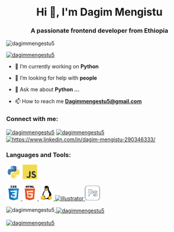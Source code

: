 <h1 align="center">Hi 👋, I'm Dagim Mengistu</h1>
<h3 align="center">A passionate frontend developer from Ethiopia</h3>

<p align="left"> <img src="https://komarev.com/ghpvc/?username=dagimmengestu5&label=Profile%20views&color=0e75b6&style=flat" alt="dagimmengestu5" /> </p>

<p align="left"> <a href="https://github.com/ryo-ma/github-profile-trophy"><img src="https://github-profile-trophy.vercel.app/?username=dagimmengestu5" alt="dagimmengestu5" /></a> </p>

- 🔭 I’m currently working on **Python**

- 🤝 I’m looking for help with **people**

- 💬 Ask me about **Python ...**

- 📫 How to reach me **Dagimmengestu5@gmail.com**

<h3 align="left">Connect with me:</h3>
<p align="left">
<a href="https://instagram.com/dagimmengestu5" target="blank"><img align="center" src="https://raw.githubusercontent.com/rahuldkjain/github-profile-readme-generator/master/src/images/icons/Social/instagram.svg" alt="dagimmengestu5" height="30" width="40" /></a>
<a href="https://twitter.com/dagimmengestu5" target="blank"><img align="center" src="https://raw.githubusercontent.com/rahuldkjain/github-profile-readme-generator/master/src/images/icons/Social/twitter.svg" alt="dagimmengestu5" height="30" width="40" /></a>
<a href="https://linkedin.com/in/https://www.linkedin.com/in/dagim-mengistu-290346333/" target="blank"><img align="center" src="https://raw.githubusercontent.com/rahuldkjain/github-profile-readme-generator/master/src/images/icons/Social/linked-in-alt.svg" alt="https://www.linkedin.com/in/dagim-mengistu-290346333/" height="30" width="40" /></a>

</p>
<p align="left">
<h3 align="left">Languages and Tools:</h3>

<img src="https://raw.githubusercontent.com/devicons/devicon/master/icons/python/python-original.svg" alt="python" width="40" height="40"/> </a> 
<img src="https://raw.githubusercontent.com/devicons/devicon/master/icons/javascript/javascript-original.svg" alt="javascript" width="40" height="40"/>
<a href="https://developer.mozilla.org/en-US/docs/Web/JavaScript" target="_blank" rel="noreferrer">  </a>
<p align="left"> <a href="https://www.w3schools.com/css/" target="_blank" rel="noreferrer"> <img src="https://raw.githubusercontent.com/devicons/devicon/master/icons/css3/css3-original-wordmark.svg" alt="css3" width="40" height="40"/> </a> <a href="https://www.w3.org/html/" target="_blank" rel="noreferrer">
<img src="https://raw.githubusercontent.com/devicons/devicon/master/icons/html5/html5-original-wordmark.svg" alt="html5" width="40" height="40"/> </a>
<a href="https://www.linux.org/" target="_blank" rel="noreferrer"> <img src="https://raw.githubusercontent.com/devicons/devicon/master/icons/linux/linux-original.svg" alt="linux" width="40" height="40"/> </a>
<a href="https://www.adobe.com/in/products/illustrator.html" target="_blank" rel="noreferrer"> <img src="https://www.vectorlogo.zone/logos/adobe_illustrator/adobe_illustrator-icon.svg" alt="illustrator" width="40" height="40"/> </a>  <a href="https://www.photoshop.com/en" target="_blank" rel="noreferrer"> <img src="https://raw.githubusercontent.com/devicons/devicon/master/icons/photoshop/photoshop-line.svg" alt="photoshop" width="40" height="40"/> </a> <a href="https://www.python.org" target="_blank" rel="noreferrer"> 
</p>
<p><img align="left" src="https://github-readme-stats.vercel.app/api/top-langs?username=dagimmengestu5&show_icons=true&locale=en&layout=compact" alt="dagimmengestu5" /></p>

<p>&nbsp;<img align="center" src="https://github-readme-stats.vercel.app/api?username=dagimmengestu5&show_icons=true&locale=en" alt="dagimmengestu5" /></p>

<p><img align="center" src="https://github-readme-streak-stats.herokuapp.com/?user=dagimmengestu5&" alt="dagimmengestu5" /></p>
